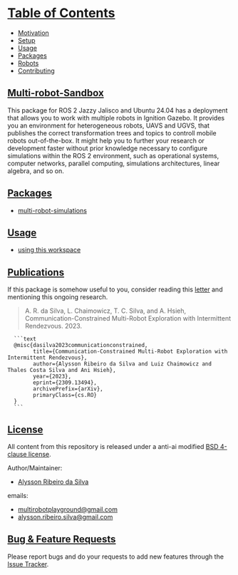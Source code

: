 # [Table of Contents](#table-of-contents)

- [Motivation](docs/motivation.md)
- [Setup](docs/working_environment.md)
- [Usage](#usage)
- [Packages](#packages)
- [Robots](docs/robots.md)
- [Contributing](docs/contributing.md)

## [Multi-robot-Sandbox](#multi-robot-sandbox)

This package for ROS 2 Jazzy Jalisco and Ubuntu 24.04 has a deployment that allows you to work with multiple robots in Ignition Gazebo. It provides you an environment for heterogeneous robots, UAVS and UGVS, that publishes the correct transformation trees and topics to controll mobile robots out-of-the-box. It might help you to further your research or development faster without prior knowledge necessary to configure simulations within the ROS 2 environment, such as operational systems, computer networks, parallel computing, simulations architectures, linear algebra, and so on.

## [Packages](#packages)

- [multi-robot-simulations](docs/multi-robot-simulations.md)

## [Usage](#usage)

- [using this workspace](docs/usage.md)

## [Publications](#publications)

If this package is somehow useful to you, consider reading this [letter](docs/movitation.md) and mentioning this ongoing research.

> A. R. da Silva, L. Chaimowicz, T. C. Silva, and A. Hsieh, Communication-Constrained Multi-Robot Exploration with Intermittent Rendezvous. 2023.

      ```text
      @misc{dasilva2023communicationconstrained,
            title={Communication-Constrained Multi-Robot Exploration with Intermittent Rendezvous}, 
            author={Alysson Ribeiro da Silva and Luiz Chaimowicz and Thales Costa Silva and Ani Hsieh},
            year={2023},
            eprint={2309.13494},
            archivePrefix={arXiv},
            primaryClass={cs.RO}
      }
      ```

## [License](#license)

All content from this repository is released under a anti-ai modified [BSD 4-clause license](LICENSE).

Author/Maintainer:

- [Alysson Ribeiro da Silva](https://alysson.thegeneralsolution.com/)

emails:

- <multirobotplayground@gmail.com>
- <alysson.ribeiro.silva@gmail.com>

## [Bug & Feature Requests](#bug--feature-requests)

Please report bugs and do your requests to add new features through the [Issue Tracker](https://github.com/multirobotplayground/Multi-robot-Intermittent-Rendezvous/issues).

